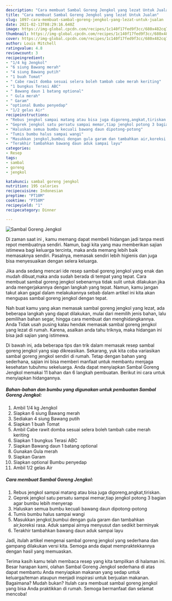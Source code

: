 ```yaml
---
description: "Cara membuat Sambal Goreng Jengkol yang lezat Untuk Jualan"
title: "Cara membuat Sambal Goreng Jengkol yang lezat Untuk Jualan"
slug: 1097-cara-membuat-sambal-goreng-jengkol-yang-lezat-untuk-jualan
date: 2021-02-13T08:29:16.640Z
image: https://img-global.cpcdn.com/recipes/1c140f17fed9f3cc/680x482cq70/sambal-goreng-jengkol-foto-resep-utama.jpg
thumbnail: https://img-global.cpcdn.com/recipes/1c140f17fed9f3cc/680x482cq70/sambal-goreng-jengkol-foto-resep-utama.jpg
cover: https://img-global.cpcdn.com/recipes/1c140f17fed9f3cc/680x482cq70/sambal-goreng-jengkol-foto-resep-utama.jpg
author: Louis Mitchell
ratingvalue: 4.8
reviewcount: 3
recipeingredient:
- "1/4 kg Jengkol"
- "6 siung Bawang merah"
- "4 siung Bawang putih"
- "1 buah Tomat"
- " Cabe rawit domba sesuai selera boleh tambah cabe merah keriting"
- "1 bungkus Terasi ABC"
- " Bawang daun 1 batang optional"
- " Gula merah"
- " Garam"
- "optional Bumbu penyedap"
- "1/2 gelas Air"
recipeinstructions:
- "Rebus jengkol sampai matang atau bisa juga digoreng,angkat,tiriskan."
- "Geprek jengkol satu persatu sampai memar,tiap jengkol potong 3 bagian agar bumbu lebih menyerap"
- "Haluskan semua bumbu kecuali bawang daun dipotong-potong"
- "Tumis bumbu halus sampai wangi"
- "Masukkan jengkol,bumbui dengan gula garam dan tambahkan air,koreksi rasa. Aduk sampai airnya menyusut dan sedikit berminyak"
- "Terakhir tambahkan bawang daun aduk sampai layu"
categories:
- Resep
tags:
- sambal
- goreng
- jengkol

katakunci: sambal goreng jengkol 
nutrition: 195 calories
recipecuisine: Indonesian
preptime: "PT10M"
cooktime: "PT58M"
recipeyield: "1"
recipecategory: Dinner

---
```



![Sambal Goreng Jengkol](https://img-global.cpcdn.com/recipes/1c140f17fed9f3cc/680x482cq70/sambal-goreng-jengkol-foto-resep-utama.jpg)

Di zaman  saat ini , kamu memang dapat membeli hidangan jadi tanpa mesti repot membuatnya sendiri. Namun, bagi kita yang mau memberikan sajian istimewa bagi keluarga tercinta, maka anda memang lebih baik memasaknya sendiri. Pasalnya, memasak sendiri lebih higienis dan juga bisa menyesuaikan dengan selera keluarga.

Jika anda sedang mencari ide resep sambal goreng jengkol yang enak dan mudah dibuat,maka anda sudah berada di tempat yang tepat. Cara membuat sambal goreng jengkol  sebenarnya tidak sulit untuk dilakukan jika anda mengerjakannya dengan langkah yang tepat. Namun, kamu jangan takut akan gagal dalam melakukannya 
sebab dalam artikel ini kita akan mengupas sambal goreng jengkol dengan tepat.  



Nah buat kamu yang akan memasak sambal goreng jengkol yang lezat, ada beberapa langkah yang dapat dilakukan, mulai dari memilih jenis bahan, lalu pemilihan bahan segar, hingga cara membuat dan menghidangkannya. Anda Tidak usah pusing kalau hendak memasak sambal goreng jengkol yang lezat di rumah. Karena, asalkan anda  tahu triknya, maka hidangan ini bisa jadi sajian yang istimewa.

Di bawah ini, ada beberapa tips dan trik dalam memasak resep sambal goreng jengkol yang siap dikreasikan. Sekarang, yuk kita coba variasikan sambal goreng jengkol sendiri di rumah. Tetap dengan bahan yang sederhana, sajian ini bisa memberi manfaat untuk membantu menjaga kesehatan tubuhmu sekeluarga. Anda dapat menyiapkan Sambal Goreng Jengkol memakai 11 bahan dan 6 langkah pembuatan. Berikut ini cara untuk menyiapkan hidangannya.

<!--inarticleads1-->

##### Bahan-bahan dan bumbu yang digunakan untuk pembuatan Sambal Goreng Jengkol:

1. Ambil 1/4 kg Jengkol
1. Siapkan 6 siung Bawang merah
1. Sediakan 4 siung Bawang putih
1. Siapkan 1 buah Tomat
1. Ambil  Cabe rawit domba sesuai selera boleh tambah cabe merah keriting
1. Siapkan 1 bungkus Terasi ABC
1. Siapkan  Bawang daun 1 batang optional
1. Gunakan  Gula merah
1. Siapkan  Garam
1. Siapkan optional Bumbu penyedap
1. Ambil 1/2 gelas Air




<!--inarticleads2-->

##### Cara membuat Sambal Goreng Jengkol:

1. Rebus jengkol sampai matang atau bisa juga digoreng,angkat,tiriskan.
1. Geprek jengkol satu persatu sampai memar,tiap jengkol potong 3 bagian agar bumbu lebih menyerap
1. Haluskan semua bumbu kecuali bawang daun dipotong-potong
1. Tumis bumbu halus sampai wangi
1. Masukkan jengkol,bumbui dengan gula garam dan tambahkan air,koreksi rasa. Aduk sampai airnya menyusut dan sedikit berminyak
1. Terakhir tambahkan bawang daun aduk sampai layu




Jadi, itulah artikel mengenai  sambal goreng jengkol  yang sederhana dan gampang dilakukan versi kita. Semoga anda dapat mempraktekkannya dengan hasil yang memuaskan. 

Terima kasih kamu telah membaca resep yang kita tampilkan di halaman ini. Besar harapan kami, olahan  Sambal Goreng Jengkol sederhana di atas dapat membantu Anda menyiapkan makanan yang sedap untuk keluarga/teman ataupun menjadi inspirasi untuk berjualan makanan. Bagaimana? Mudah bukan? Itulah cara membuat sambal goreng jengkol yang bisa Anda praktikkan di rumah. Semoga bermanfaat dan selamat mencoba!

